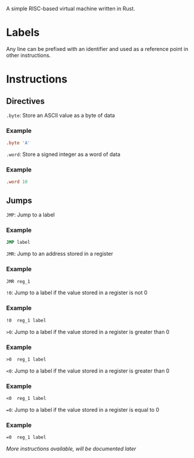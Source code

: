A simple RISC-based virtual machine written in Rust.

# Labels

Any line can be prefixed with an identifier and used as a reference point in other instructions.

# Instructions

## Directives

`.byte`: Store an ASCII value as a byte of data

### Example
```asm
.byte 'A' 
```

`.word`: Store a signed integer as a word of data

### Example
```asm
.word 10
```

## Jumps

`JMP`: Jump to a label

### Example
```asm
JMP label
```

`JMR`: Jump to an address stored in a register

### Example
```asm
JMR reg_1
```

`!0`: Jump to a label if the value stored in a register is not 0

### Example
```asm
!0  reg_1 label
```

`>0`: Jump to a label if the value stored in a register is greater than 0

### Example
```asm
>0  reg_1 label
```

`<0`: Jump to a label if the value stored in a register is greater than 0

### Example
```asm
<0  reg_1 label
```

`=0`: Jump to a label if the value stored in a register is equal to 0

### Example
```asm
=0  reg_1 label
```

_More instructions available, will be documented later_
